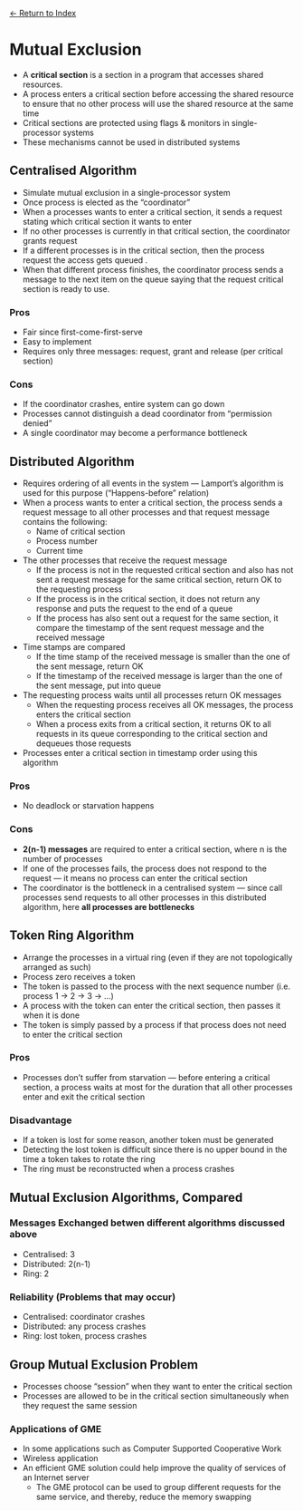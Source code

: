 [← Return to Index](https://github.com/cjmlgrto/fit3143-notes/)

# Mutual Exclusion
* A **critical section** is a section in a program that accesses shared resources.
* A process enters a critical section before accessing the shared resource to ensure that no other process will use the shared resource at the same time
* Critical sections are protected using flags & monitors in single-processor systems
* These mechanisms cannot be used in distributed systems

## Centralised Algorithm
* Simulate mutual exclusion in a single-processor system
* Once process is elected as the “coordinator”
* When a processes wants to enter a critical section, it sends a request stating which critical section it wants to enter
* If no other processes is currently in that critical section, the coordinator grants request
* If a different processes is in the critical section, then the process request the access gets queued .
* When that different process finishes, the coordinator process sends a message to the next item on the queue saying that the request critical section is ready to use.

### Pros
* Fair since first-come-first-serve
* Easy to implement
* Requires only three messages: request, grant and release (per critical section)

### Cons
* If the coordinator crashes, entire system can go down
* Processes cannot distinguish a dead coordinator from “permission denied”
* A single coordinator may become a performance bottleneck

## Distributed Algorithm
* Requires ordering of all events in the system — Lamport’s algorithm is used for this purpose (“Happens-before” relation)
* When a process wants to enter a critical section, the process sends a request message to all other processes and that request message contains the following:
	* Name of critical section
	* Process number
	* Current time
* The other processes that receive the request message
	* If the process is not in the requested critical section and also has not sent a request message for the same critical section, return OK to the requesting process
	* If the process is in the critical section, it does not return any response and puts the request to the end of a queue
	* If the process has also sent out a request for the same section, it compare the timestamp of the sent request message and the received message
* Time stamps are compared
	* If the time stamp of the received message is smaller than the one of the sent message, return OK
	* If the timestamp of the received message is larger than the one of the sent message, put into queue
* The requesting process waits until all processes return OK messages
	* When the requesting process receives all OK messages, the process enters the critical section
	* When a process exits from a critical section, it returns OK to all requests in its queue corresponding to the critical section and dequeues those requests
* Processes enter a critical section in timestamp order using this algorithm

### Pros
* No deadlock or starvation happens

### Cons
* **2(n-1) messages** are required to enter a critical section, where n is the number of processes
* If one of the processes fails, the process does not respond to the request — it means no process can enter the critical section
* The coordinator is the bottleneck in a centralised system — since call processes send requests to all other processes in this distributed algorithm, here **all processes are bottlenecks**

## Token Ring Algorithm
* Arrange the processes in a virtual ring (even if they are not topologically arranged as such)
* Process zero receives a token
* The token is passed to the process with the next sequence number (i.e. process 1 → 2 → 3 → …)
* A process with the token can enter the critical section, then passes it when it is done
* The token is simply passed by a process if that process does not need to enter the critical section

### Pros
* Processes don’t suffer from starvation — before entering a critical section, a process waits at most for the duration that all other processes enter and exit the critical section

### Disadvantage
* If a token is lost for some reason, another token must be generated
* Detecting the lost token is difficult since there is no upper bound in the time a token takes to rotate the ring
* The ring must be reconstructed when a process crashes

## Mutual Exclusion Algorithms, Compared
### Messages Exchanged betwen different algorithms discussed above
* Centralised: 3
* Distributed: 2(n-1)
* Ring: 2

### Reliability (Problems that may occur)
* Centralised: coordinator crashes
* Distributed: any process crashes
* Ring: lost token, process crashes

## Group Mutual Exclusion Problem
* Processes choose “session” when they want to enter the critical section
* Processes are allowed to be in the critical section simultaneously when they request the same session

### Applications of GME
* In some applications such as Computer Supported Cooperative Work
* Wireless application
* An efficient GME solution could help improve the quality of services of an Internet server
	* The GME protocol can be used to group different requests for the same service, and thereby, reduce the memory swapping
